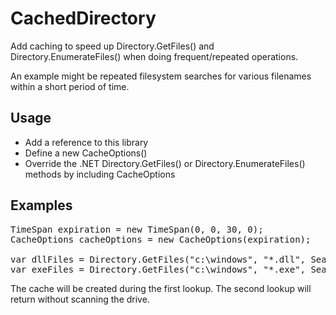 # CachedDirectory

Add caching to speed up Directory.GetFiles() and Directory.EnumerateFiles() when doing frequent/repeated operations.

An example might be repeated filesystem searches for various filenames within a short period of time.

## Usage

- Add a reference to this library
- Define a new CacheOptions()
- Override the .NET Directory.GetFiles() or Directory.EnumerateFiles() methods by including CacheOptions

## Examples

<pre>TimeSpan expiration = new TimeSpan(0, 0, 30, 0);
CacheOptions cacheOptions = new CacheOptions(expiration);

var dllFiles = Directory.GetFiles("c:\windows", "*.dll", SearchOption.AllDirectories, cacheOptions);
var exeFiles = Directory.GetFiles("c:\windows", "*.exe", SearchOption.AllDirectories, cacheOptions);
</pre>

The cache will be created during the first lookup. The second lookup will return without scanning the drive.
